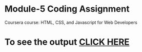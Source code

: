 
# Module-5 Coding Assignment

Coursera course: HTML, CSS, and Javascript for Web Developers

# To see the output [CLICK HERE](https://kamalsoni52.github.io/Assignment/Module%205/index.html)
